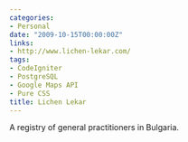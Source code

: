 ```yaml
---
categories:
- Personal
date: "2009-10-15T00:00:00Z"
links:
- http://www.lichen-lekar.com/
tags:
- CodeIgniter
- PostgreSQL
- Google Maps API
- Pure CSS
title: Lichen Lekar
---
```


A registry of general practitioners in Bulgaria.
